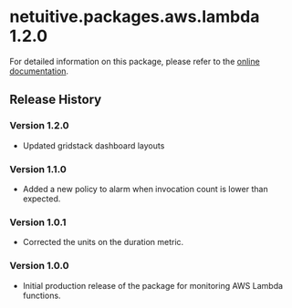 # netuitive.packages.aws.lambda 1.2.0

For detailed information on this package, please refer to the [online documentation](https://help.netuitive.com/Content/Integrations/aws.htm).

## Release History

### Version 1.2.0

* Updated gridstack dashboard layouts 

### Version 1.1.0

* Added a new policy to alarm when invocation count is lower than expected.

### Version 1.0.1

* Corrected the units on the duration metric.

### Version 1.0.0

* Initial production release of the package for monitoring AWS Lambda functions.

